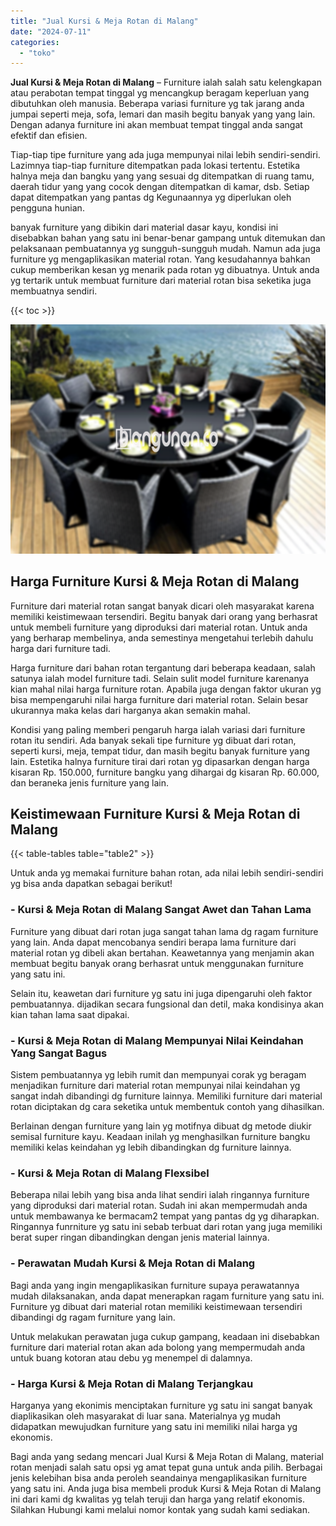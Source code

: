 ```yaml
---
title: "Jual Kursi & Meja Rotan di Malang"
date: "2024-07-11"
categories: 
  - "toko"
---
```


**Jual Kursi & Meja Rotan di Malang** – Furniture ialah salah satu kelengkapan atau perabotan tempat tinggal yg mencangkup beragam keperluan yang dibutuhkan oleh manusia. Beberapa variasi furniture yg tak jarang anda jumpai seperti meja, sofa, lemari dan masih begitu banyak yang yang lain. Dengan adanya furniture ini akan membuat tempat tinggal anda sangat efektif dan efisien.

Tiap-tiap tipe furniture yang ada juga mempunyai nilai lebih sendiri-sendiri. Lazimnya tiap-tiap furniture ditempatkan pada lokasi tertentu. Estetika halnya meja dan bangku yang yang sesuai dg ditempatkan di ruang tamu, daerah tidur yang yang cocok dengan ditempatkan di kamar, dsb. Setiap dapat ditempatkan yang pantas dg Kegunaannya yg diperlukan oleh pengguna hunian.

banyak furniture yang dibikin dari material dasar kayu, kondisi ini disebabkan bahan yang satu ini benar-benar gampang untuk ditemukan dan pelaksanaan pembuatannya yg sungguh-sungguh mudah. Namun ada juga furniture yg mengaplikasikan material rotan. Yang kesudahannya bahkan cukup memberikan kesan yg menarik pada rotan yg dibuatnya. Untuk anda yg tertarik untuk membuat furniture dari material rotan bisa seketika juga membuatnya sendiri.

{{< toc >}}

![Jual Kursi & Meja Rotan di Malang](/images/kursi-meja-rotan-murah26.png)

## Harga Furniture Kursi & Meja Rotan di Malang

Furniture dari material rotan sangat banyak dicari oleh masyarakat karena memiliki keistimewaan tersendiri. Begitu banyak dari orang yang berhasrat untuk membeli furniture yang diproduksi dari material rotan. Untuk anda yang berharap membelinya, anda semestinya mengetahui terlebih dahulu harga dari furniture tadi.

Harga furniture dari bahan rotan tergantung dari beberapa keadaan, salah satunya ialah model furniture tadi. Selain sulit model furniture karenanya kian mahal nilai harga furniture rotan. Apabila juga dengan faktor ukuran yg bisa mempengaruhi nilai harga furniture dari material rotan. Selain besar ukurannya maka kelas dari harganya akan semakin mahal.

Kondisi yang paling memberi pengaruh harga ialah variasi dari furniture rotan itu sendiri. Ada banyak sekali tipe furniture yg dibuat dari rotan, seperti kursi, meja, tempat tidur, dan masih begitu banyak furniture yang lain. Estetika halnya furniture tirai dari rotan yg dipasarkan dengan harga kisaran Rp. 150.000, furniture bangku yang dihargai dg kisaran Rp. 60.000, dan beraneka jenis furniture yang lain.

## Keistimewaan Furniture Kursi & Meja Rotan di Malang

{{< table-tables table="table2" >}}

Untuk anda yg memakai furniture bahan rotan, ada nilai lebih sendiri-sendiri yg bisa anda dapatkan sebagai berikut!

### \- Kursi & Meja Rotan di Malang Sangat Awet dan Tahan Lama

Furniture yang dibuat dari rotan juga sangat tahan lama dg ragam furniture yang lain. Anda dapat mencobanya sendiri berapa lama furniture dari material rotan yg dibeli akan bertahan. Keawetannya yang menjamin akan membuat begitu banyak orang berhasrat untuk menggunakan furniture yang satu ini.

Selain itu, keawetan dari furniture yg satu ini juga dipengaruhi oleh faktor pembuatannya. dijadikan secara fungsional dan detil, maka kondisinya akan kian tahan lama saat dipakai.

### \- Kursi & Meja Rotan di Malang Mempunyai Nilai Keindahan Yang Sangat Bagus

Sistem pembuatannya yg lebih rumit dan mempunyai corak yg beragam menjadikan furniture dari material rotan mempunyai nilai keindahan yg sangat indah dibandingi dg furniture lainnya. Memiliki furniture dari material rotan diciptakan dg cara seketika untuk membentuk contoh yang dihasilkan.

Berlainan dengan furniture yang lain yg motifnya dibuat dg metode diukir semisal furniture kayu. Keadaan inilah yg menghasilkan furniture bangku memiliki kelas keindahan yg lebih dibandingkan dg furniture lainnya.

### \- Kursi & Meja Rotan di Malang Flexsibel

Beberapa nilai lebih yang bisa anda lihat sendiri ialah ringannya furniture yang diproduksi dari material rotan. Sudah ini akan mempermudah anda untuk membawanya ke bermacam2 tempat yang pantas dg yg diharapkan. Ringannya funrniture yg satu ini sebab terbuat dari rotan yang juga memiliki berat super ringan dibandingkan dengan jenis material lainnya.

### \- Perawatan Mudah Kursi & Meja Rotan di Malang

Bagi anda yang ingin mengaplikasikan furniture supaya perawatannya mudah dilaksanakan, anda dapat menerapkan ragam furniture yang satu ini. Furniture yg dibuat dari material rotan memiliki keistimewaan tersendiri dibandingi dg ragam furniture yang lain.

Untuk melakukan perawatan juga cukup gampang, keadaan ini disebabkan furniture dari material rotan akan ada bolong yang mempermudah anda untuk buang kotoran atau debu yg menempel di dalamnya.

### \- Harga Kursi & Meja Rotan di Malang Terjangkau

Harganya yang ekonimis menciptakan furniture yg satu ini sangat banyak diaplikasikan oleh masyarakat di luar sana. Materialnya yg mudah didapatkan mewujudkan furniture yang satu ini memiliki nilai harga yg ekonomis.

Bagi anda yang sedang mencari Jual Kursi & Meja Rotan di Malang, material rotan menjadi salah satu opsi yg amat tepat guna untuk anda pilih. Berbagai jenis kelebihan bisa anda peroleh seandainya mengaplikasikan furniture yang satu ini. Anda juga bisa membeli produk Kursi & Meja Rotan di Malang ini dari kami dg kwalitas yg telah teruji dan harga yang relatif ekonomis. Silahkan Hubungi kami melalui nomor kontak yang sudah kami sediakan.
